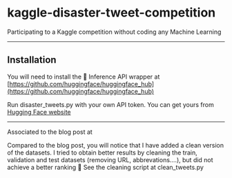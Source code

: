 # kaggle-disaster-tweet-competition
Participating to a Kaggle competition without coding any Machine Learning

---
## Installation
You will need to install the 🤗 Inference API wrapper at [https://github.com/huggingface/huggingface_hub](https://github.com/huggingface/huggingface_hub)

Run disaster_tweets.py with your own API token. You can get yours from [Hugging Face website](https://hf.co)

---

Associated to the blog post at 

Compared to the blog post, you will notice that I have added a clean version of the datasets. I tried to obtain better results by cleaning the train, validation and test datasets (removing URL, abbrevations....), but did not achieve a better ranking 🤷
See the cleaning script at clean_tweets.py